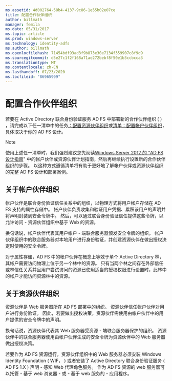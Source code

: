 ```yaml
---
ms.assetid: 4d002764-58b4-4137-9c86-1e55b02e07ce
title: 配置合作伙伴组织
author: billmath
manager: femila
ms.date: 05/31/2017
ms.topic: article
ms.prod: windows-server
ms.technology: identity-adfs
ms.author: billmath
ms.openlocfilehash: 71454bdf93ad3f9b873e30e7134f359907c8f9d9
ms.sourcegitcommit: d5e27c1f2f168a71ae272bebf8f50e1b3ccbcca3
ms.translationtype: MT
ms.contentlocale: zh-CN
ms.lasthandoff: 07/23/2020
ms.locfileid: "86965999"
---
```

# <a name="configuring-partner-organizations"></a>配置合作伙伴组织

若要在 Active Directory 联合身份验证服务 AD FS 中部署新的合作伙伴组织 \( \) ，请完成以下任一清单中的任务[：配置资源伙伴组织](Checklist--Configuring-the-Resource-Partner-Organization.md)或[清单：配置帐户伙伴组织](Checklist--Configuring-the-Account-Partner-Organization.md)，具体取决于你的 AD FS 设计。  
  
> [!NOTE]  
> 使用上述任一清单时，我们强烈建议您先阅读[Windows Server 2012 的 "AD FS 设计指南](../design/ad-fs-design-guide-in-windows-server-2012.md)" 中的帐户伙伴或资源伙伴计划指南，然后再继续执行设置新的合作伙伴组织的步骤。 以这种方式遵循清单将有助于更好地了解帐户伙伴或资源伙伴组织的完整 AD FS 设计和部署案例。  
  
## <a name="about-account-partner-organizations"></a>关于帐户伙伴组织  
帐户伙伴是联合身份验证信任关系中的组织，以物理方式将用户帐户存储在 AD FS 支持的属性存储中。 帐户伙伴负责收集和验证用户凭据、累积该用户的声明并将声明封装到安全令牌中。 然后，可以通过联合身份验证信任提供这些令牌，以允许访问 \- 资源伙伴组织中基于 Web 的资源。  
  
换句话说，帐户伙伴代表其用户帐户 \- 端联合服务器颁发安全令牌的组织。 帐户伙伴组织中的联合服务器对本地用户进行身份验证，并创建资源伙伴在做出授权决定时使用的安全令牌。  
  
对于属性存储，AD FS 中的帐户伙伴在概念上等效于单个 Active Directory 林，其帐户需要访问物理上位于另一个林中的资源。 只有当两个林之间存在外部信任或林信任关系并且用户尝试访问的资源已使用适当的授权权限进行设置时，此林中的帐户才能访问资源林中的资源。  
  
## <a name="about-resource-partner-organizations"></a>关于资源伙伴组织  
资源伙伴是 Web 服务器所在 AD FS 部署中的组织。 资源伙伴信任帐户伙伴对用户进行身份验证。 因此，若要做出授权决策，资源伙伴需使用由帐户伙伴中的用户提供的安全令牌中的声明。  
  
换句话说，资源伙伴代表其 Web 服务器受资源 \- 端联合服务器保护的组织。 资源伙伴中的联合服务器使用由帐户伙伴生成的安全令牌为资源伙伴中的 Web 服务器做出授权决策。  
  
若要作为 AD FS 资源运行，资源伙伴组织中的 Web 服务器必须安装 Windows Identity Foundation \( WIF， \) 或者安装了 Active Directory 联合身份验证服务 \( AD FS 1.X \) 声明 \- 感知 Web 代理角色服务。 作为 AD FS 资源的 web 服务器可以托管 \- 基于 web 浏览器 \- 或 \- 基于 web 服务的 \- 应用程序。  
